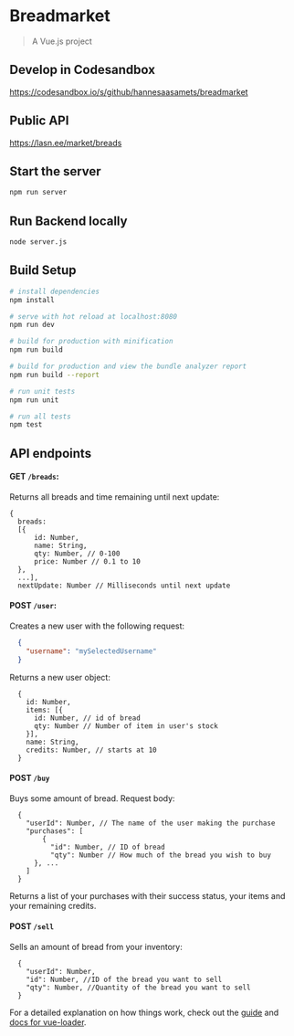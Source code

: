 # Breadmarket
> A Vue.js project

## Develop in Codesandbox
https://codesandbox.io/s/github/hannesaasamets/breadmarket

## Public API
https://lasn.ee/market/breads

## Start the server
```bash
npm run server
```

## Run Backend locally
```bash
node server.js
```

## Build Setup

``` bash
# install dependencies
npm install

# serve with hot reload at localhost:8080
npm run dev

# build for production with minification
npm run build

# build for production and view the bundle analyzer report
npm run build --report

# run unit tests
npm run unit

# run all tests
npm test
```

## API endpoints
#### GET `/breads`:
Returns all breads and time remaining until next update:
```
{
  breads: 
  [{
      id: Number,
      name: String,
      qty: Number, // 0-100
      price: Number // 0.1 to 10
  }, 
  ...],
  nextUpdate: Number // Milliseconds until next update
```
#### POST `/user`:
Creates a new user with the following request:
```json
  {
    "username": "mySelectedUsername"
  }
```
Returns a new user object:
```
  {
    id: Number,
    items: [{
      id: Number, // id of bread
      qty: Number // Number of item in user's stock
    }],
    name: String,
    credits: Number, // starts at 10
  }
```
#### POST `/buy`
Buys some amount of bread. Request body:
```
  {
   	"userId": Number, // The name of the user making the purchase
   	"purchases": [
   		{
   		  "id": Number, // ID of bread
   		  "qty": Number // How much of the bread you wish to buy
      }, ...
   	]
  }

```
Returns a list of your purchases with their success status, your items and your remaining credits.

#### POST `/sell`
Sells an amount of bread from your inventory:
```
  {
  	"userId": Number,
  	"id": Number, //ID of the bread you want to sell
  	"qty": Number, //Quantity of the bread you want to sell
  }
```

For a detailed explanation on how things work, check out the [guide](http://vuejs-templates.github.io/webpack/) and [docs for vue-loader](http://vuejs.github.io/vue-loader).
